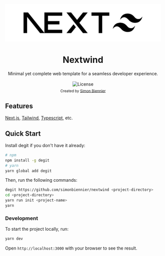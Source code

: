 <div>
<picture>
  <source media="(prefers-color-scheme: dark)" srcset="public/images/logo_light.png">
  <source media="(prefers-color-scheme: light)" srcset="public/images/logo_dark.png">
  <img src="public/images/logo_dark.png" alt="Nextwind">
</picture>
</div>

<h1 align="center"><strong>Nextwind</strong></h1>
<div align="center">Minimal yet complete web template for a seamless developer experience.</div>
<br />

<div align="center">
  <!-- <img src="https://img.shields.io/badge/next-0D1117?style=for-the-badge&logoColor=white" alt="Next.js">
  <img src="https://img.shields.io/badge/tailwind-0D1117?style=for-the-badge&logo=tailwindcss&logoColor=white"> -->
  <img alt="License" src="https://img.shields.io/github/license/simonbiennier/nextwind?style=for-the-badge&color=00de80&labelColor=0D1117">
</div>

<div align="center">
  <sub>Created by <a href="https://simon.biennier.com">Simon Biennier</a>
</div>

## Features

[Next.js](https://nextjs.org/), [Tailwind](https://tailwindcss.com), [Typescript](https://typescriptlang.org), etc.

## Quick Start

Install degit if you don't have it already:

```bash
# npm
npm install -g degit
# yarn
yarn global add degit
```

Then, run the following commands:

```bash
degit https://github.com/simonbiennier/nextwind <project-directory>
cd <project-directory>
yarn run init <project-name>
yarn
```

### Development

To start the project locally, run:

```bash
yarn dev
```

Open `http://localhost:3000` with your browser to see the result.
